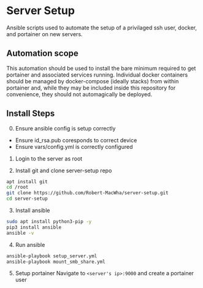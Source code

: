 # Server Setup
Ansible scripts used to automate the setup of a privilaged ssh user, docker, and portainer on new servers.

## Automation scope
This automation should be used to install the bare minimum required to get portainer and associated services running.  Individual docker containers should be managed by docker-compose (ideally stacks) from within portainer and, while they may be included inside this repository for convenience, they should not automagically be deployed.

## Install Steps
0. Ensure ansible config is setup correctly
 - Ensure id_rsa.pub coresponds to correct device
 - Ensure vars/config.yml is correctly configured

1. Login to the server as root

2. Install git and clone server-setup repo
```bash
apt install git
cd /root
git clone https://github.com/Robert-MacWha/server-setup.git
cd server-setup
```

3. Install ansible
```bash
sudo apt install python3-pip -y
pip3 install ansible
ansible -v
```

4. Run ansible
```bash
ansible-playbook setup_server.yml
ansible-playbook mount_smb_share.yml
```

5. Setup portainer
Navigate to `<server's ip>:9000` and create a portainer user